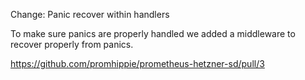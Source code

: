 Change: Panic recover within handlers

To make sure panics are properly handled we added a middleware to recover
properly from panics.

https://github.com/promhippie/prometheus-hetzner-sd/pull/3
